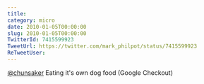 ```yaml
---
title: 
category: micro
date: 2010-01-05T00:00:00
slug: 2010-01-05T00:00:00
TwitterId: 7415599923
TweetUrl: https://twitter.com/mark_philpot/status/7415599923
ReTweetUser: 
---
```


[@chunsaker](https://twitter.com/chunsaker) Eating it's own dog food (Google Checkout)